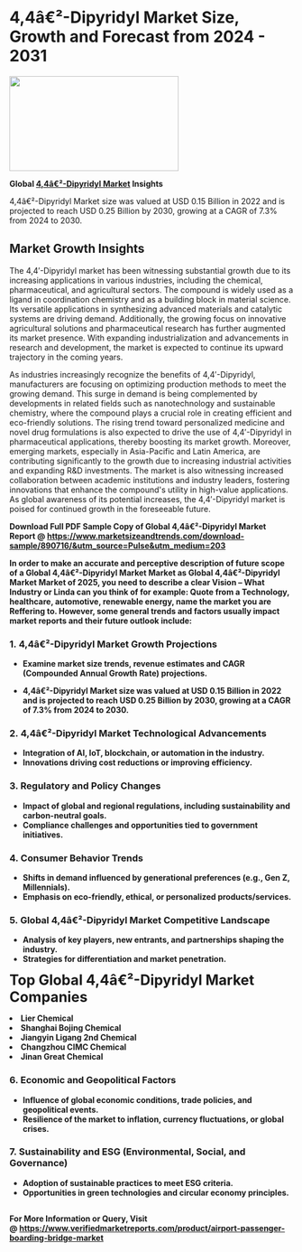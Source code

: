 <H1>4,4â€²-Dipyridyl Market Size, Growth and Forecast from 2024 - 2031</H1><img class="aligncenter size-medium wp-image-584254" src="https://thirdeyenews.in/wp-content/uploads/2024/09/Global-Market-Research-300x168.jpeg" alt="" width="300" height="168" /><p><strong>Global&nbsp;<a href="https://www.marketsizeandtrends.com/download-sample/890716/&amp;utm_source=Pulse&amp;utm_medium=203">4,4â€²-Dipyridyl Market</a> Insights</strong></p><p>4,4â€²-Dipyridyl Market size was valued at USD 0.15 Billion in 2022 and is projected to reach USD 0.25 Billion by 2030, growing at a CAGR of 7.3% from 2024 to 2030.</p><p><h2>Market Growth Insights</h2> <p>The 4,4′-Dipyridyl market has been witnessing substantial growth due to its increasing applications in various industries, including the chemical, pharmaceutical, and agricultural sectors. The compound is widely used as a ligand in coordination chemistry and as a building block in material science. Its versatile applications in synthesizing advanced materials and catalytic systems are driving demand. Additionally, the growing focus on innovative agricultural solutions and pharmaceutical research has further augmented its market presence. With expanding industrialization and advancements in research and development, the market is expected to continue its upward trajectory in the coming years.</p> <p><strong></strong></p> <p>As industries increasingly recognize the benefits of 4,4′-Dipyridyl, manufacturers are focusing on optimizing production methods to meet the growing demand. This surge in demand is being complemented by developments in related fields such as nanotechnology and sustainable chemistry, where the compound plays a crucial role in creating efficient and eco-friendly solutions. The rising trend toward personalized medicine and novel drug formulations is also expected to drive the use of 4,4′-Dipyridyl in pharmaceutical applications, thereby boosting its market growth. Moreover, emerging markets, especially in Asia-Pacific and Latin America, are contributing significantly to the growth due to increasing industrial activities and expanding R&D investments. The market is also witnessing increased collaboration between academic institutions and industry leaders, fostering innovations that enhance the compound's utility in high-value applications. As global awareness of its potential increases, the 4,4′-Dipyridyl market is poised for continued growth in the foreseeable future.</p> <p><strong></p><p><span class=""><strong>Download Full PDF Sample Copy of Global 4,4â€²-Dipyridyl Market Report</strong> @ <a href="https://www.marketsizeandtrends.com/download-sample/890716/&amp;utm_source=Pulse&amp;utm_medium=203" target="_blank">https://www.marketsizeandtrends.com/download-sample/890716/&amp;utm_source=Pulse&amp;utm_medium=203</a></span></p><p>In order to make an accurate and perceptive description of future scope of a Global&nbsp;4,4â€²-Dipyridyl Market Market as Global&nbsp;4,4â€²-Dipyridyl Market Market of 2025, you need to describe a clear Vision &ndash; What Industry or Linda can you think of for example: Quote from a Technology, healthcare, automotive, renewable energy, name the market you are Reffering to. However, some general trends and factors usually impact market reports and their future outlook include:</p><h3>1.&nbsp;<strong>4,4â€²-Dipyridyl Market Growth Projections</strong></h3><ul><li>Examine market size trends, revenue estimates and CAGR (Compounded Annual Growth Rate) projections.</li><li><p>4,4â€²-Dipyridyl Market size was valued at USD 0.15 Billion in 2022 and is projected to reach USD 0.25 Billion by 2030, growing at a CAGR of 7.3% from 2024 to 2030.</p></li></ul><h3>2.&nbsp;<strong>4,4â€²-Dipyridyl Market Technological Advancements</strong></h3><ul><li>Integration of AI, IoT, blockchain, or automation in the industry.</li><li>Innovations driving cost reductions or improving efficiency.</li></ul><h3>3.&nbsp;<strong>Regulatory and Policy Changes</strong></h3><ul><li>Impact of global and regional regulations, including sustainability and carbon-neutral goals.</li><li>Compliance challenges and opportunities tied to government initiatives.</li></ul><h3>4.&nbsp;<strong>Consumer Behavior Trends</strong></h3><ul><li>Shifts in demand influenced by generational preferences (e.g., Gen Z, Millennials).</li><li>Emphasis on eco-friendly, ethical, or personalized products/services.</li></ul><h3>5.&nbsp;<strong>Global 4,4â€²-Dipyridyl Market Competitive Landscape</strong></h3><ul><li>Analysis of key players, new entrants, and partnerships shaping the industry.</li><li>Strategies for differentiation and market penetration.</li></ul><p data-pm-slice="1 1 []"><span style="color: inherit; font-family: inherit; font-size: 25px;">Top Global 4,4â€²-Dipyridyl Market Companies</span></p><div class="" data-test-id=""><p><li>Lier Chemical</li><li> Shanghai Bojing Chemical</li><li> Jiangyin Ligang 2nd Chemical</li><li> Changzhou CIMC Chemical</li><li> Jinan Great Chemical</li></p></div><h3>6.&nbsp;<strong>Economic and Geopolitical Factors</strong></h3><ul><li>Influence of global economic conditions, trade policies, and geopolitical events.</li><li>Resilience of the market to inflation, currency fluctuations, or global crises.</li></ul><h3>7.&nbsp;<strong>Sustainability and ESG (Environmental, Social, and Governance)</strong></h3><ul><li>Adoption of sustainable practices to meet ESG criteria.</li><li>Opportunities in green technologies and circular economy principles.</li></ul><h2><strong style="font-size: 14px;">For More Information or Query, Visit @&nbsp;</strong><a style="background-color: #ffffff; font-size: 14px;" href="https://www.marketsizeandtrends.com/report/44â€²-dipyridyl-market/" target="_blank">https://www.verifiedmarketreports.com/product/airport-passenger-boarding-bridge-market</a></h2>
